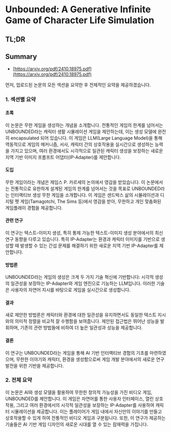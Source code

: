 # Unbounded: A Generative Infinite Game of Character Life Simulation
## TL;DR
## Summary
- [https://arxiv.org/pdf/2410.18975.pdf](https://arxiv.org/pdf/2410.18975.pdf)

먼저, 업로드된 논문의 모든 섹션을 요약한 후 전체적인 요약을 제공하겠습니다.

### 1. 섹션별 요약

#### 초록
이 논문은 무한 게임을 생성하는 개념을 소개합니다. 전통적인 게임의 한계를 넘어서는 UNBOUNDED라는 캐릭터 생활 시뮬레이션 게임을 제안하는데, 이는 생성 모델에 완전히 encapsulated 되어 있습니다. 이 게임은 LLM(Large Language Model)을 통해 역동적으로 게임의 메커니즘, 서사, 캐릭터 간의 상호작용을 실시간으로 생성하는 능력을 가지고 있으며, 여러 환경에서도 시각적으로 일관된 캐릭터 생성을 보장하는 새로운 지역 기반 이미지 프롬프트 어댑터(IP-Adapter)를 제안합니다.

#### 도입
무한 게임이라는 개념은 제임스 P. 카르세의 논의에서 영감을 받았습니다. 이 논문에서는 전통적으로 유한하게 설계된 게임의 한계를 넘어서는 것을 목표로 UNBOUNDED라는 인터랙티브 생성 무한 게임을 소개합니다. 이 게임은 샌드박스 삶의 시뮬레이션과 디지털 펫 게임(Tamagotchi, The Sims 등)에서 영감을 받아, 무한하고 개인 맞춤화된 게임플레이 경험을 제공합니다.

#### 관련 연구
이 연구는 텍스트-이미지 생성, 특히 통제 가능한 텍스트-이미지 생성 분야에서의 최신 연구 동향을 다루고 있습니다. 특히 IP-Adapter는 환경과 캐릭터 이미지를 기반으로 생성할 때 발생할 수 있는 간섭 문제를 해결하기 위한 새로운 지역 기반 IP-Adapter를 제안합니다.

#### 방법론
UNBOUNDED라는 게임의 생성은 크게 두 가지 기술 혁신에 기반합니다: 시각적 생성의 일관성을 보장하는 IP-Adapter와 게임 엔진으로 기능하는 LLM입니다. 이러한 기술은 사용자의 자연어 지시를 바탕으로 게임을 실시간으로 생성합니다.

#### 결과
새로 제안한 방법론은 캐릭터와 환경에 대한 일관성을 유지하면서도 동일한 텍스트 지시와의 의미적 정렬을 비교적 잘 수행함을 보여줍니다. 제안된 접근법은 뛰어난 성능을 발휘하며, 기존의 관련 방법들에 비하여 더 높은 일관성과 성능을 제공합니다.

#### 결론
이 연구는 UNBOUNDED라는 게임을 통해 AI 기반 인터랙티브 경험의 기초를 마련하였으며, 무한한 이야기와 캐릭터, 환경을 생성함으로써 게임 개발 분야에서의 새로운 연구 발전을 위한 기반을 제공합니다.

### 2. 전체 요약
이 논문은 AI와 생성 모델을 활용하여 무한한 창의적 가능성을 가진 비디오 게임, UNBOUNDED를 제안합니다. 이 게임은 자연어를 통한 사용자 인터페이스, 열린 상호작용, 그리고 여러 환경에서의 시각적 일관성을 보장하는 IP-Adapter를 사용하여 캐릭터 시뮬레이션을 제공합니다. 이는 플레이어가 게임 내에서 자신만의 이야기를 만들고 상호작용할 수 있게 하여 전통적인 비디오 게임과 구분됩니다. 또한, 이 연구가 제공하는 기술들은 AI 기반 게임 디자인의 새로운 시대를 열 수 있는 잠재력을 가집니다.